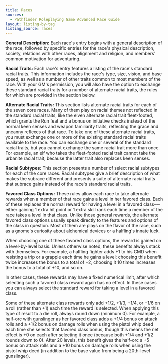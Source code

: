 ```yaml
---
title: Races
sources:
  - Pathfinder Roleplaying Game Advanced Race Guide
layout: listing-by-tag
listing_source: races
---
```


**General Description:** Each race's entry begins with a general description of the race, followed by specific entries for the race's physical description, society, relations with other races, alignment and religion, and members' common motivation for adventuring.

**Racial Traits:** Each race's entry features a listing of the race's standard racial traits. This information includes the race's type, size, vision, and base speed, as well as a number of other traits common to most members of the race. With your GM's permission, you will also have the option to exchange these standard racial traits for a number of alternate racial traits, the rules for which are provided in the section below.

**Alternate Racial Traits:** This section lists alternate racial traits for each of the seven core races. Many of them play on racial themes not reflected in the standard racial traits, like the elven alternate racial trait fleet-footed, which grants the Run feat and a bonus on initiative checks instead of the normal keen senses and weapon familiarity traits, reflecting the grace and uncanny reflexes of that race. To take one of these alternate racial traits, you must exchange one or more of the existing standard racial traits available to the race. You can exchange one or several of the standard racial traits, but you cannot exchange the same racial trait more than once. For example, an elf who takes the fleet-footed racial trait cannot take the urbanite racial trait, because the latter trait also replaces keen senses.

**Racial Subtypes:** This section presents a number of select racial subtypes for each of the core races. Racial subtypes give a brief description of what makes the subrace different and presents a suite of alternate racial traits that subrace gains instead of the race's standard racial traits.

**Favored Class Options:** These rules allow each race to take alternate rewards when a member of that race gains a level in her favored class. Each of these replaces the normal reward for having a level in a favored class---either gaining 1 extra hit point or 1 extra skill rank each time a member of the race takes a level in that class. Unlike those general rewards, the alternate favored class options usually speak directly to the features and options of the class in question. Most of them are plays on the flavor of the race, such as a gnome's curiosity about alchemical devices or a halfling's innate luck.

When choosing one of these favored class options, the reward is gained on a level-by-level basis. Unless otherwise noted, these benefits always stack with themselves. For example, a halfling fighter adds +1 to his CMD when resisting a trip or a grapple each time he gains a level; choosing this benefit twice increases the bonus to a total of +2, choosing it 10 times increases the bonus to a total of +10, and so on.

In other cases, these rewards may have a fixed numerical limit, after which selecting such a favored class reward again has no effect. In these cases you can always select the standard reward for taking a level in a favored class.

Some of these alternate class rewards only add +1/2, +1/3, +1/4, or +1/6 on a roll (rather than +1) each time the reward is selected. When applying this type of result to a die roll, always round down (minimum 0). For example, a half-orc with gunslinger as her favored class adds a +1/4 bonus on attack rolls and a +1/2 bonus on damage rolls when using the pistol whip deed each time she selects that favored class bonus, though this means the net effect is +0 on each after selecting it once (because both +1/4 and +1/2 rounds down to 0). After 20 levels, this benefit gives the half-orc a +5 bonus on attack rolls and a +10 bonus on damage rolls when using the pistol whip deed (in addition to the base value from being a 20th-level gunslinger).
